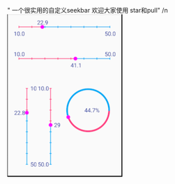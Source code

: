 " 一个很实用的自定义seekbar 欢迎大家使用 star和pull" /n
![run2](https://github.com/525642022/CustomSeekBar/blob/master/MyApplication/Screenshot/run2.png)  
